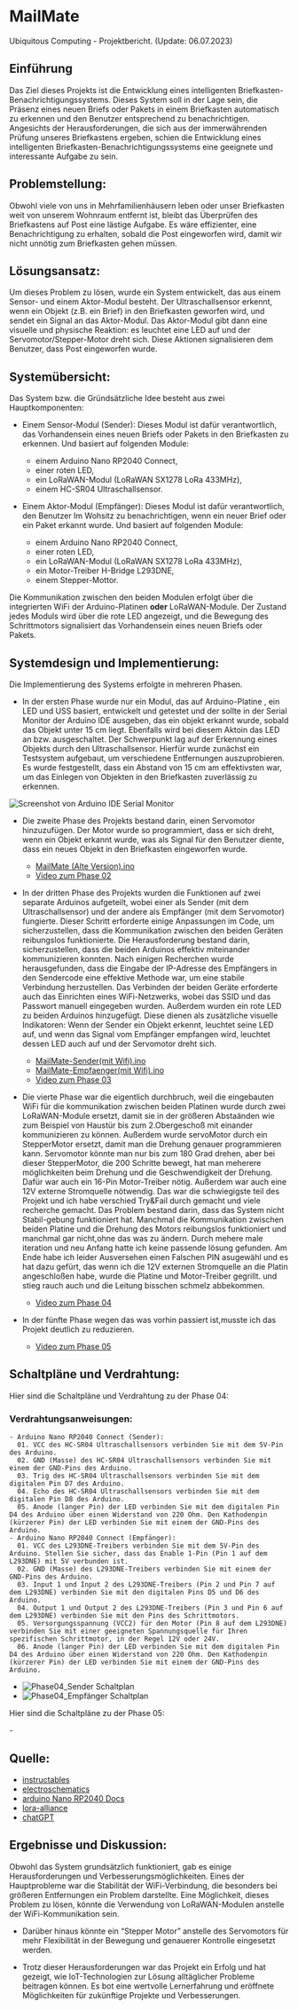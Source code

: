 # MailMate 
Ubiquitous Computing - Projektbericht. (Update: 06.07.2023)

## Einführung
Das Ziel dieses Projekts ist die Entwicklung eines intelligenten Briefkasten-Benachrichtigungssystems. Dieses System soll in der Lage sein, die Präsenz eines neuen Briefs oder Pakets in einem Briefkasten automatisch zu erkennen und den Benutzer entsprechend zu benachrichtigen. Angesichts der Herausforderungen, die sich aus der immerwährenden Prüfung unseres Briefkastens ergeben, schien die Entwicklung eines intelligenten Briefkasten-Benachrichtigungssystems eine geeignete und interessante Aufgabe zu sein.

## Problemstellung: 
Obwohl viele von uns in Mehrfamilienhäusern leben oder unser Briefkasten weit von unserem Wohnraum entfernt ist, bleibt das Überprüfen des Briefkastens auf Post eine lästige Aufgabe. Es wäre effizienter, eine Benachrichtigung zu erhalten, sobald die Post eingeworfen wird, damit wir nicht unnötig zum Briefkasten gehen müssen.

## Lösungsansatz: 
Um dieses Problem zu lösen, wurde ein System entwickelt, das aus einem Sensor- und einem Aktor-Modul besteht. Der Ultraschallsensor erkennt, wenn ein Objekt (z.B. ein Brief) in den Briefkasten geworfen wird, und sendet ein Signal an das Aktor-Modul. Das Aktor-Modul gibt dann eine visuelle und physische Reaktion: es leuchtet eine LED auf und der Servomotor/Stepper-Motor dreht sich. Diese Aktionen signalisieren dem Benutzer, dass Post eingeworfen wurde.

## Systemübersicht: 
Das System bzw. die Gründsätzliche Idee besteht aus zwei Hauptkomponenten:

* Einem Sensor-Modul (Sender): Dieses Modul ist dafür verantwortlich, das Vorhandensein eines neuen Briefs oder Pakets in den Briefkasten zu erkennen. Und basiert auf folgenden Module:
  - einem Arduino Nano RP2040 Connect,
  - einer roten LED,
  - ein LoRaWAN-Modul (LoRaWAN SX1278 LoRa 433MHz),
  - einem HC-SR04 Ultraschallsensor.
 
* Einem Aktor-Modul (Empfänger): Dieses Modul ist dafür verantwortlich, den Benutzer Im Wohsitz zu benachrichtigen, wenn ein neuer Brief oder ein Paket erkannt wurde. Und basiert auf folgenden Module:
  - einem Arduino Nano RP2040 Connect,
  - einer roten LED,
  - ein LoRaWAN-Modul (LoRaWAN SX1278 LoRa 433MHz),
  - ein Motor-Treiber H-Bridge L293DNE,
  - einem Stepper-Mottor. 

Die Kommunikation zwischen den beiden Modulen erfolgt über die integrierten WiFi der Arduino-Platinen **oder** LoRaWAN-Module. Der Zustand jedes Moduls wird über die rote LED angezeigt, und die Bewegung des Schrittmotors signalisiert das Vorhandensein eines neuen Briefs oder Pakets.

## Systemdesign und Implementierung: 
Die Implementierung des Systems erfolgte in mehreren Phasen. 

  - In der ersten Phase wurde nur ein Modul, das auf Arduino-Platine , ein LED und USS basiert, entwickelt und getestet und der sollte in der Serial Monitor der Arduino IDE ausgeben, das ein objekt erkannt wurde, sobald das Objekt unter 15 cm liegt. Ebenfalls wird bei diesem Aktoin das LED an bzw. ausgeschaltet. Der Schwerpunkt  lag auf der Erkennung eines Objekts durch den Ultraschallsensor. Hierfür wurde zunächst ein Testsystem aufgebaut, um verschiedene Entfernungen auszuprobieren. Es wurde festgestellt, dass ein Abstand von 15 cm am effektivsten war, um das Einlegen von Objekten in den Briefkasten zuverlässig zu erkennen.

![Screenshot von Arduino IDE Serial Monitor](/assets/Phase01.png)


  - Die zweite Phase des Projekts bestand darin, einen Servomotor hinzuzufügen. Der Motor wurde so programmiert, dass er sich dreht, wenn ein Objekt erkannt wurde, was als Signal für den Benutzer diente, dass ein neues Objekt in den Briefkasten eingeworfen wurde. 

    - [MailMate (Alte Version).ino](https://github.com/namisrn/MailMate/blob/main/MailMate%20(Alte%20Version).ino)
    - [Video zum Phase 02](https://youtu.be/ltNh2mRTkpc)


  - In der dritten Phase des Projekts wurden die Funktionen auf zwei separate Arduinos aufgeteilt, wobei einer als Sender (mit dem Ultraschallsensor) und der andere als Empfänger (mit dem Servomotor) fungierte. Dieser Schritt erforderte einige Anpassungen im Code, um sicherzustellen, dass die Kommunikation zwischen den beiden Geräten reibungslos funktionierte. Die Herausforderung bestand darin, sicherzustellen, dass die beiden Arduinos effektiv miteinander kommunizieren konnten. Nach einigen Recherchen wurde herausgefunden, dass die Eingabe der IP-Adresse des Empfängers in den Sendercode eine effektive Methode war, um eine stabile Verbindung herzustellen. Das Verbinden der beiden Geräte erforderte auch das Einrichten eines WiFi-Netzwerks, wobei das SSID und das Passwort manuell eingegeben wurden. Außerdem wurden ein rote LED zu beiden Arduinos hinzugefügt. Diese dienen als zusätzliche visuelle Indikatoren: Wenn der Sender ein Objekt erkennt, leuchtet seine LED auf, und wenn das Signal vom Empfänger empfangen wird, leuchtet dessen LED auch auf und der Servomotor dreht sich.

    - [MailMate-Sender(mit Wifi).ino](https://github.com/namisrn/MailMate/blob/main/MailMate-Sender(mit%20Wifi).ino)
    - [MailMate-Empfaenger(mit Wifi).ino](https://github.com/namisrn/MailMate/blob/main/MailMate-Empfaenger(mit%20Wifi).ino)
    - [Video zum Phase 03](https://youtu.be/s27I9-iAZ6E)

  - Die vierte Phase war die eigentlich durchbruch, weil die eingebauten WiFi für die kommunikation zwischen beiden Platinen wurde durch zwei LoRaWAN-Module ersetzt, damit sie in der größeren Abstaänden wie zum Beispiel von Haustür bis zum 2.Obergeschoß mit einander kommunizieren zu können. Außerdem  wurde servoMotor durch ein StepperMotor ersetzt, damit man die Drehung genauer programmieren kann. Servomotor könnte man nur bis zum 180 Grad drehen, aber bei dieser StepperMotor, die 200 Schritte bewegt, hat man meherere möglichkeiten beim Drehung und die Geschwendigkeit der Drehung. Dafür war auch ein 16-Pin Motor-Treiber nötig. Außerdem war auch eine 12V externe Stromquelle nötwendig. Das war die schwiegigste teil des Projekt und ich habe verschied Try&Fail durch gemacht und viele recherche gemacht. Das Problem bestand darin, dass das System nicht Stabil-gebung funktioniert hat. Manchmal  die Kommunikation zwischen beiden Platine und die Drehung des Motors reibungslos funktioniert und manchmal gar nicht,ohne das was zu ändern.  Durch mehere male iteration und neu Anfang hatte ich keine passende lösung gefunden. Am Ende habe ich leider Ausversehen einen Falschen PIN asugewähl und es hat dazu gefürt, das wenn ich die 12V externen Stromquelle an die Platin angeschloßen habe, wurde die Platine und Motor-Treiber gegrillt. und stieg rauch auch und die Leitung bisschen schmelz abbekommen.

    - [Video zum Phase 04](https://youtu.be/A9KNEbSvioM)

  - In der fünfte Phase wegen das was vorhin passiert ist,musste ich das Projekt deutlich zu reduzieren.
    
    - [Video zum Phase 05](https://youtu.be/JOyV6MIt7ds)

## Schaltpläne und Verdrahtung:
Hier sind die Schaltpläne und Verdrahtung zu der Phase 04:

  ### Verdrahtungsanweisungen:
    - Arduino Nano RP2040 Connect (Sender):
      01. VCC des HC-SR04 Ultraschallsensors verbinden Sie mit dem 5V-Pin des Arduino.
      02. GND (Masse) des HC-SR04 Ultraschallsensors verbinden Sie mit einem der GND-Pins des Arduino.
      03. Trig des HC-SR04 Ultraschallsensors verbinden Sie mit dem digitalen Pin D7 des Arduino.
      04. Echo des HC-SR04 Ultraschallsensors verbinden Sie mit dem digitalen Pin D8 des Arduino.
      05. Anode (langer Pin) der LED verbinden Sie mit dem digitalen Pin D4 des Arduino über einen Widerstand von 220 Ohm. Den Kathodenpin (kürzerer Pin) der LED verbinden Sie mit einem der GND-Pins des Arduino.
    - Arduino Nano RP2040 Connect (Empfänger):
      01. VCC des L293DNE-Treibers verbinden Sie mit dem 5V-Pin des Arduino. Stellen Sie sicher, dass das Enable 1-Pin (Pin 1 auf dem L293DNE) mit 5V verbunden ist.
      02. GND (Masse) des L293DNE-Treibers verbinden Sie mit einem der GND-Pins des Arduino.
      03. Input 1 und Input 2 des L293DNE-Treibers (Pin 2 und Pin 7 auf dem L293DNE) verbinden Sie mit den digitalen Pins D5 und D6 des Arduino.
      04. Output 1 und Output 2 des L293DNE-Treibers (Pin 3 und Pin 6 auf dem L293DNE) verbinden Sie mit den Pins des Schrittmotors.
      05. Versorgungsspannung (VCC2) für den Motor (Pin 8 auf dem L293DNE) verbinden Sie mit einer geeigneten Spannungsquelle für Ihren spezifischen Schrittmotor, in der Regel 12V oder 24V.
      06. Anode (langer Pin) der LED verbinden Sie mit dem digitalen Pin D4 des Arduino über einen Widerstand von 220 Ohm. Den Kathodenpin (kürzerer Pin) der LED verbinden Sie mit einem der GND-Pins des Arduino.


  - ![Phase04_Sender Schaltplan](/assets/Phase04_Sender.PNG)
  - ![Phase04_Empfänger Schaltplan](/assets/Phase04_Empfaenger.PNG)

Hier sind die Schaltpläne zu der Phase 05:

  -![]()


## Quelle:

  - [instructables](https://www.instructables.com/)
  - [electroschematics](https://www.electroschematics.com/hc-sr04-datasheet/)
  - [arduino Nano RP2040 Docs](https://docs.arduino.cc/hardware/nano-rp2040-connect)
  - [lora-alliance](https://lora-alliance.org/)
  - [chatGPT](https://chat.openai.com/)


## Ergebnisse und Diskussion: 
Obwohl das System grundsätzlich funktioniert, gab es einige Herausforderungen und Verbesserungsmöglichkeiten. Eines der Hauptprobleme war die Stabilität der WiFi-Verbindung, die besonders bei größeren Entfernungen ein Problem darstellte. Eine Möglichkeit, dieses Problem zu lösen, könnte die Verwendung von LoRaWAN-Modulen anstelle der WiFi-Kommunikation sein.

- Darüber hinaus könnte ein “Stepper Motor” anstelle des Servomotors für mehr Flexibilität in der Bewegung und genauerer Kontrolle eingesetzt werden.

- Trotz dieser Herausforderungen war das Projekt ein Erfolg und hat gezeigt, wie IoT-Technologien zur Lösung alltäglicher Probleme beitragen können. Es bot eine wertvolle Lernerfahrung und eröffnete Möglichkeiten für zukünftige Projekte und Verbesserungen.
